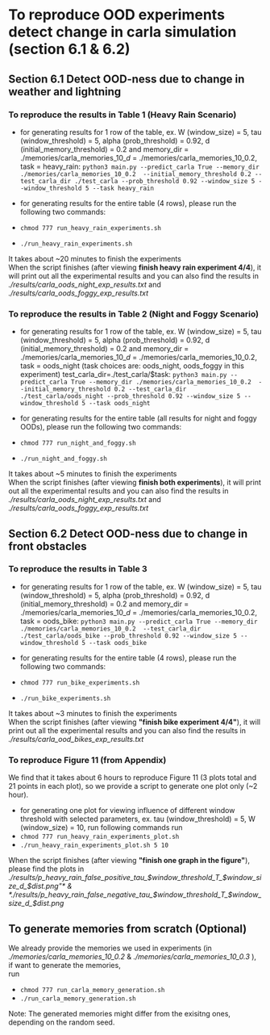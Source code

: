 # To reproduce OOD experiments detect change in carla simulation (section 6.1 & 6.2)

## Section 6.1 Detect OOD-ness due to change in weather and lightning

### To reproduce the results in Table 1 (Heavy Rain Scenario)

- for generating results for 1 row of the table, ex. W (window_size) = 5, tau (window_threshold) = 5, alpha (prob_threshold) = 0.92, d (initial_memory_threshold) = 0.2 and memory_dir =  ./memories/carla_memories_10_$d$ = ./memories/carla_memories_10_0.2, task = heavy_rain: `python3 main.py --predict_carla True --memory_dir ./memories/carla_memories_10_0.2  --initial_memory_threshold 0.2 --test_carla_dir ./test_carla --prob_threshold 0.92 --window_size 5 --window_threshold 5 --task heavy_rain`

- for generating results for the entire table (4 rows), please run the following two commands:
- `chmod 777 run_heavy_rain_experiments.sh`
- `./run_heavy_rain_experiments.sh`

It takes about ~20 minutes to finish the experiments <br>
When the script finishes (after viewing **finish heavy rain experiment 4/4**), it will print out all the experimental results and you can also find the results in *./results/carla_oods_night_exp_results.txt* and *./results/carla_oods_foggy_exp_results.txt*

### To reproduce the results in Table 2 (Night and Foggy Scenario)

- for generating results for 1 row of the table, ex. W (window_size) = 5, tau (window_threshold) = 5, alpha (prob_threshold) = 0.92, d (initial_memory_threshold) = 0.2 and memory_dir =  ./memories/carla_memories_10_$d$ = ./memories/carla_memories_10_0.2, task = oods_night (task choices are: oods_night, oods_foggy in this experiment) test_carla_dir=./test_carla/$task: `python3 main.py --predict_carla True --memory_dir ./memories/carla_memories_10_0.2  --initial_memory_threshold 0.2 --test_carla_dir ./test_carla/oods_night --prob_threshold 0.92 --window_size 5 --window_threshold 5 --task oods_night`

- for generating results for the entire table (all results for night and foggy OODs), please run the following two commands:
- `chmod 777 run_night_and_foggy.sh`
- `./run_night_and_foggy.sh`

It takes about ~5 minutes to finish the experiments <br>
When the script finishes (after viewing **finish both experiments**), it will print out all the experimental results and you can also find the results in *./results/carla_oods_night_exp_results.txt* and *./results/carla_oods_foggy_exp_results.txt*

## Section 6.2 Detect OOD-ness due to change in front obstacles

### To reproduce the results in Table 3

- for generating results for 1 row of the table, ex. W (window_size) = 5, tau (window_threshold) = 5, alpha (prob_threshold) = 0.92, d (initial_memory_threshold) = 0.2 and memory_dir =  ./memories/carla_memories_10_$d$ = ./memories/carla_memories_10_0.2, task = oods_bike: `python3 main.py --predict_carla True --memory_dir ./memories/carla_memories_10_0.2  --test_carla_dir ./test_carla/oods_bike --prob_threshold 0.92 --window_size 5 --window_threshold 5 --task oods_bike`

- for generating results for the entire table (4 rows), please run the following two commands:
- `chmod 777 run_bike_experiments.sh`
- `./run_bike_experiments.sh`

It takes about ~3 minutes to finish the experiments <br>
When the script finishes (after viewing **"finish bike experiment 4/4"**), it will print out all the experimental results and you can also find the results in *./results/carla_ood_bikes_exp_results.txt*

### To reproduce Figure 11 (from Appendix)

We find that it takes about 6 hours to reproduce Figure 11 (3 plots total and 21 points in each plot), so we provide a script to generate one plot only (~2 hour). <br>
- for generating one plot for viewing influence of different window threshold with selected parameters, ex. tau (window_threshold) = 5, W (window_size) = 10, run following commands
run 
- `chmod 777 run_heavy_rain_experiments_plot.sh`
- `./run_heavy_rain_experiments_plot.sh 5 10`

When the script finishes (after viewing **"finish one graph in the figure"**), please find the plots in *./results/p_heavy_rain_false_positive_tau_$window_threshold_T_$window_size_d_$dist.png"* & *./results/p_heavy_rain_false_negative_tau_$window_threshold_T_$window_size_d_$dist.png*

## To generate memories from scratch (Optional)

We already provide the memories we used in experiments (in *./memories/carla_memories_10_0.2* & *./memories/carla_memories_10_0.3* ), if want to generate the memories, <br>
run 
- `chmod 777 run_carla_memory_generation.sh`
- `./run_carla_memory_generation.sh`

Note: The generated memories might differ from the exisitng ones, depending on the random seed. 
